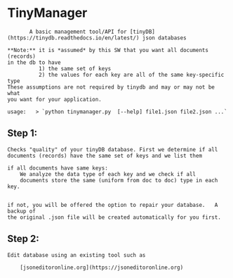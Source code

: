 # TinyManager

           A basic management tool/API for [tinyDB](https://tinydb.readthedocs.io/en/latest/) json databases
           
    **Note:** it is *assumed* by this SW that you want all documents (records)
    in the db to have 
              1) the same set of keys
              2) the values for each key are all of the same key-specific type
    These assumptions are not required by tinydb and may or may not be what 
    you want for your application.           
           
    usage:   > `python tinymanager.py  [--help] file1.json file2.json ...`
    
    
## Step 1:
    Checks "quality" of your tinyDB database. First we determine if all 
    documents (records) have the same set of keys and we list them
    
    if all documents have same keys:
        We analyze the data type of each key and we check if all 
        documents store the same (uniform from doc to doc) type in each key.
        
        
    if not, you will be offered the option to repair your database.   A backup of
    the original .json file will be created automatically for you first. 
    
## Step 2:
    Edit database using an existing tool such as
    
        [jsoneditoronline.org](https://jsoneditoronline.org)
        
        
